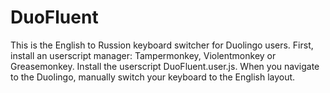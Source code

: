# DuoFluent
This is the English to Russion keyboard switcher for Duolingo users.
First, install an userscript manager: Tampermonkey, Violentmonkey or Greasemonkey.
Install the userscript DuoFluent.user.js.
When you navigate to the Duolingo, manually switch your keyboard to the English layout.

